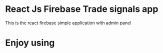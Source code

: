 # React Js Firebase Trade signals app

This is the react firebase simple application with admin panel



# Enjoy using
